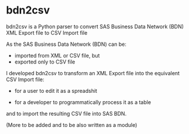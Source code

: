 # bdn2csv

bdn2csv is a Python parser to convert SAS Business Data Network (BDN) XML Export file to CSV Import file

As the SAS Business Data Network (BDN) can be:
* imported from XML or CSV file, but
* exported only to CSV file

I developed bdn2csv to transform an XML Export file into the equivalent CSV Import file:

* for a user to edit it as a spreadshit

* for a developer to programmatically process it as a table

and to import the resulting CSV file into SAS BDN.

(More to be added and to be also written as a module)

